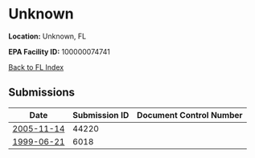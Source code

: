 # Unknown

**Location:** Unknown, FL

**EPA Facility ID:** 100000074741

[Back to FL Index](../../index.md)

## Submissions

| Date | Submission ID | Document Control Number |
|------|--------------|-------------------------|
| [2005-11-14](submissions/44220.md) | 44220 |  |
| [1999-06-21](submissions/6018.md) | 6018 |  |
